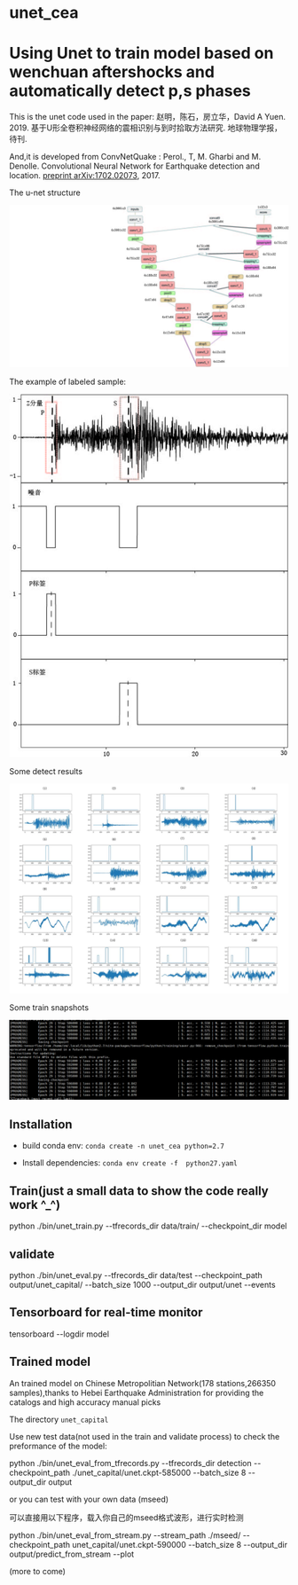 # unet_cea
Using Unet to train model based on wenchuan aftershocks and automatically detect p,s phases
============= 

This is the unet code used in the paper:
赵明，陈石，房立华，David A Yuen. 2019. 基于U形全卷积神经网络的震相识别与到时拾取方法研究. 地球物理学报，待刊.

And,it is developed from ConvNetQuake :
Perol., T, M. Gharbi and M. Denolle. Convolutional Neural Network for Earthquake detection and location. [preprint arXiv:1702.02073](https://arxiv.org/abs/1702.02073), 2017.

The u-net structure

![The u-net](./fig1.jpg)

The example of labeled sample:

![labeled sample](./fig2.jpg)

Some detect results

![Detections](./fig3.jpg)

Some train snapshots

![snapshots](./20190414211527.png)

## Installation

* build conda env: `conda create -n unet_cea python=2.7`
 
* Install dependencies: `conda env create -f  python27.yaml`

## Train(just a small data to show the code really work ^_^)

python ./bin/unet_train.py --tfrecords_dir data/train/  --checkpoint_dir model

## validate
python ./bin/unet_eval.py --tfrecords_dir data/test --checkpoint_path output/unet_capital/  --batch_size 1000 --output_dir output/unet --events

## Tensorboard for real-time monitor

tensorboard --logdir model

## Trained model
An trained model on Chinese Metropolitian Network(178 stations,266350 samples),thanks to  Hebei Earthquake Administration for providing the catalogs and high accuracy manual picks 

The directory `unet_capital`

Use new test data(not used in the train and validate process) to check the preformance of the model:

python ./bin/unet_eval_from_tfrecords.py --tfrecords_dir detection --checkpoint_path ./unet_capital/unet.ckpt-585000 --batch_size 8 --output_dir output

or you can test with your own data (mseed)

可以直接用以下程序，载入你自己的mseed格式波形，进行实时检测

python ./bin/unet_eval_from_stream.py --stream_path ./mseed/  --checkpoint_path unet_capital/unet.ckpt-590000 --batch_size 8 --output_dir output/predict_from_stream --plot

(more to come) 
